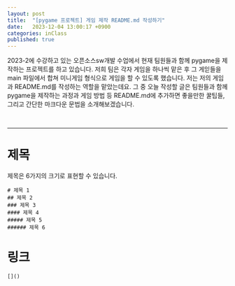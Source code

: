 ```yaml
---
layout: post
title:  "[pygame 프로젝트] 게임 제작 README.md 작성하기"
date:   2023-12-04 13:00:17 +0900
categories: inClass
published: true
---
```


2023-2에 수강하고 있는 오픈소스sw개발 수업에서 현재 팀원들과 함께 pygame을 제작하는 프로젝트를 하고 있습니다. 저희 팀은 각자 게임을 하나씩 맡은 후 그 게읻들을 main 파일에서 합쳐 미니게임 형식으로 게임을 할 수 있도록 했습니다. 저는 저의 게임과 README.md를 작성하는 역할을 맡았는데요. 그 중 오늘 작성할 글은 팀원들과 함께 pygame을 제작하는 과정과 게임 방법 등 README.md에 추가하면 좋을만한 꿀팁들, 그리고 간단한 마크다운 문법을 소개해보겠습니다.

<br>

____

# 제목
제목은 6가지의 크기로 표현할 수 있습니다.

```
# 제목 1
## 제목 2
### 제목 3
#### 제목 4
##### 제목 5
###### 제목 6
```


# 링크

```
[]()
```